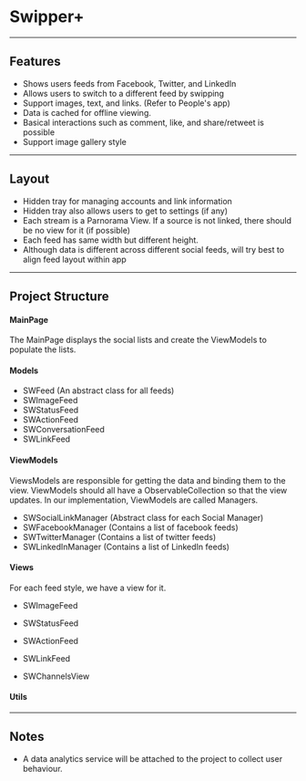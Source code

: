 # Swipper+

---
## Features
*  Shows users feeds from Facebook, Twitter, and LinkedIn
*  Allows users to switch to a different feed by swipping
*  Support images, text, and links. (Refer to People's app)
*  Data is cached for offline viewing.
*  Basical interactions such as comment, like, and share/retweet is possible
*  Support image gallery style

---

## Layout
-  Hidden tray for managing accounts and link information
-  Hidden tray also allows users to get to settings (if any)
-  Each stream is a Parnorama View. If a source is not linked, there should be no view for it (if possible)
-  Each feed has same width but different height.
-  Although data is different across different social feeds, will try best to align feed layout within app

---

## Project Structure

#### MainPage
The MainPage displays the social lists and create the ViewModels to populate the lists.

#### Models
-  SWFeed (An abstract class for all feeds)
  -  SWImageFeed
  -  SWStatusFeed
  -  SWActionFeed
  -  SWConversationFeed
  -  SWLinkFeed

#### ViewModels
ViewsModels are responsible for getting the data and binding them to the view. 
ViewModels should all have a ObservableCollection so that the view updates.
In our implementation, ViewModels are called Managers.

-  SWSocialLinkManager (Abstract class for each Social Manager)
  -  SWFacebookManager (Contains a list of facebook feeds)
  -  SWTwitterManager (Contains a list of twitter feeds)
  -  SWLinkedInManager (Contains a list of LinkedIn feeds)

#### Views
For each feed style, we have a view for it.

-  SWImageFeed
-  SWStatusFeed
-  SWActionFeed
-  SWLinkFeed

-  SWChannelsView

#### Utils

---

## Notes
-  A data analytics service will be attached to the project to collect user behaviour.